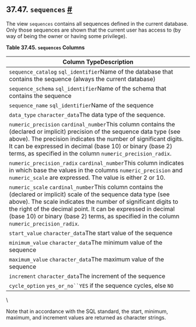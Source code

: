 ## 37.47. `sequences` [#](#INFOSCHEMA-SEQUENCES)

The view `sequences` contains all sequences defined in the current database. Only those sequences are shown that the current user has access to (by way of being the owner or having some privilege).

**Table 37.45. `sequences` Columns**

| Column TypeDescription                                                                                                                                                                                                                                                                                                                         |
| ---------------------------------------------------------------------------------------------------------------------------------------------------------------------------------------------------------------------------------------------------------------------------------------------------------------------------------------------- |
| `sequence_catalog` `sql_identifier`Name of the database that contains the sequence (always the current database)                                                                                                                                                                                                                               |
| `sequence_schema` `sql_identifier`Name of the schema that contains the sequence                                                                                                                                                                                                                                                                |
| `sequence_name` `sql_identifier`Name of the sequence                                                                                                                                                                                                                                                                                           |
| `data_type` `character_data`The data type of the sequence.                                                                                                                                                                                                                                                                                     |
| `numeric_precision` `cardinal_number`This column contains the (declared or implicit) precision of the sequence data type (see above). The precision indicates the number of significant digits. It can be expressed in decimal (base 10) or binary (base 2) terms, as specified in the column `numeric_precision_radix`.                       |
| `numeric_precision_radix` `cardinal_number`This column indicates in which base the values in the columns `numeric_precision` and `numeric_scale` are expressed. The value is either 2 or 10.                                                                                                                                                   |
| `numeric_scale` `cardinal_number`This column contains the (declared or implicit) scale of the sequence data type (see above). The scale indicates the number of significant digits to the right of the decimal point. It can be expressed in decimal (base 10) or binary (base 2) terms, as specified in the column `numeric_precision_radix`. |
| `start_value` `character_data`The start value of the sequence                                                                                                                                                                                                                                                                                  |
| `minimum_value` `character_data`The minimum value of the sequence                                                                                                                                                                                                                                                                              |
| `maximum_value` `character_data`The maximum value of the sequence                                                                                                                                                                                                                                                                              |
| `increment` `character_data`The increment of the sequence                                                                                                                                                                                                                                                                                      |
| `cycle_option` `yes_or_no``YES` if the sequence cycles, else `NO`                                                                                                                                                                                                                                                                              |

\

Note that in accordance with the SQL standard, the start, minimum, maximum, and increment values are returned as character strings.